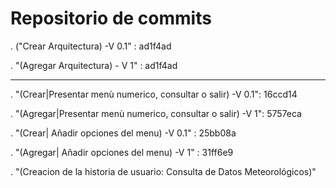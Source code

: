 # Repositorio de commits

. ("Crear Arquitectura) -V 0.1" : ad1f4ad

. "(Agregar Arquitectura) - V 1" : ad1f4ad

--------------------------------------------------------------------------------
. "(Crear|Presentar menù numerico, consultar o salir) -V 0.1": 16ccd14

. "(Agregar|Presentar menù numerico, consultar o salir) -V 1": 5757eca

. "(Crear| Añadir opciones del menu) -V 0.1" : 25bb08a

. "(Agregar| Añadir opciones del menu) -V 1" : 31ff6e9

. "(Creacion de la historia de usuario: Consulta de Datos Meteorológicos)"